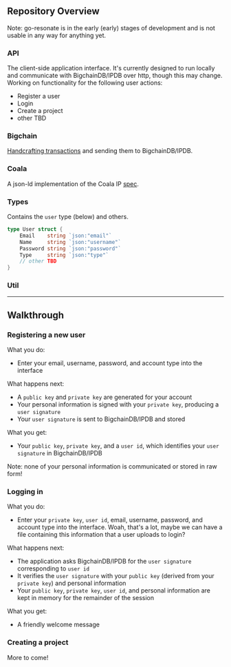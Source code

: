## Repository Overview

Note: go-resonate is in the early (early) stages of development and is not usable in any way for anything yet.

### API
The client-side application interface. It's currently designed to run locally and communicate with BigchainDB/IPDB over http, though this may change. Working on functionality for the following user actions:
- Register a user
- Login 
- Create a project
- other TBD

### Bigchain
[Handcrafting transactions](https://docs.bigchaindb.com/projects/py-driver/en/latest/handcraft.html) and sending them to BigchainDB/IPDB.

### Coala
A json-ld implementation of the Coala IP [spec](https://github.com/COALAIP/specs/tree/master/data-structure).

### Types
Contains the `user` type (below) and others.

```go
type User struct {
	Email    string `json:"email"`
	Name     string `json:"username"`
	Password string `json:"password"`
	Type     string `json:"type"`
	// other TBD
}
```

### Util

----

## Walkthrough

### Registering a new user 
What you do:
-  Enter your email, username, password, and account type into the interface

What happens next:
- A `public key` and `private key` are generated for your account 
- Your personal information is signed with your `private key`, producing a `user signature`
- Your `user signature` is sent to BigchainDB/IPDB and stored

What you get:
- Your `public key`, `private key`, and a `user id`, which identifies your `user signature` in BigchainDB/IPDB

Note: none of your personal information is communicated or stored in raw form!

### Logging in
What you do:
- Enter your `private key`, `user id`, email, username, password, and account type into the interface. Woah, that's a lot, maybe we can have a file containing this information that a user uploads to login?

What happens next:
- The application asks BigchainDB/IPDB for the `user signature` corresponding to `user id` 
- It verifies the `user signature` with your `public key` (derived from your `private key`) and personal information
- Your `public key`, `private key`, `user id`, and personal information are kept in memory for the remainder of the session

What you get:
- A friendly welcome message

### Creating a project

More to come!
